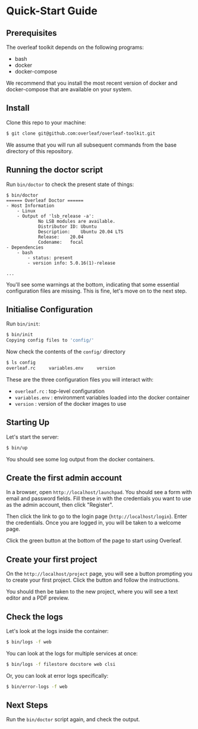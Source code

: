 # Quick-Start Guide

## Prerequisites

The overleaf toolkit depends on the following programs:

- bash
- docker
- docker-compose

We recommend that you install the most recent version of docker and docker-compose that 
are available on your system.


## Install


Clone this repo to your machine:

```sh
$ git clone git@github.com:overleaf/overleaf-toolkit.git
```

We assume that you will run all subsequent commands from the base directory of this
repository.


## Running the doctor script


Run `bin/doctor` to check the present state of things:

```
$ bin/doctor
====== Overleaf Doctor ======
- Host Information
    - Linux
    - Output of 'lsb_release -a':
            No LSB modules are available.
            Distributor ID:	Ubuntu
            Description:	Ubuntu 20.04 LTS
            Release:	20.04
            Codename:	focal
- Dependencies
    - bash
        - status: present
        - version info: 5.0.16(1)-release

...
```

You'll see some warnings at the bottom, indicating that some essential configuration files
are missing. This is fine, let's move on to the next step.



## Initialise Configuration


Run `bin/init`:

```sh
$ bin/init
Copying config files to 'config/'
```

Now check the contents of the `config/` directory

```sh
$ ls config
overleaf.rc     variables.env     version
```


These are the three configuration files you will interact with:

- `overleaf.rc` : top-level configuration
- `variables.env` : environment variables loaded into the docker container
- `version` : version of the docker images to use


## Starting Up


Let's start the server:

```sh
$ bin/up
```

You should see some log output from the docker containers.


## Create the first admin account

In a browser, open `http://localhost/launchpad`. You should see a form with email and password fields.
Fill these in with the credentials you want to use as the admin account, then click "Register".

Then click the link to go to the login page (`http://localhost/login`). Enter the credentials.
Once you are logged in, you will be taken to a welcome page.

Click the green button at the bottom of the page to start using Overleaf. 


## Create your first project

On the `http://localhost/project` page, you will see a button prompting you to create your first
project. Click the button and follow the instructions.

You should then be taken to the new project, where you will see a text editor and a PDF preview.


## Check the logs


Let's look at the logs inside the container:


```sh
$ bin/logs -f web
```


You can look at the logs for multiple services at once:

```sh
$ bin/logs -f filestore docstore web clsi
```


Or, you can look at error logs specifically:

```sh
$ bin/error-logs -f web
```


## Next Steps

Run the `bin/doctor` script again, and check the output. 
